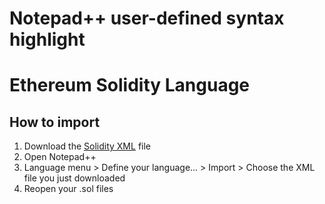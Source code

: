 # Notepad++ user-defined syntax highlight
# Ethereum Solidity Language

## How to import
1. Download the [Solidity XML](Solidity.xml) file
2. Open Notepad++
3. Language menu > Define your language... > Import > Choose the XML file you just downloaded
4. Reopen your .sol files

